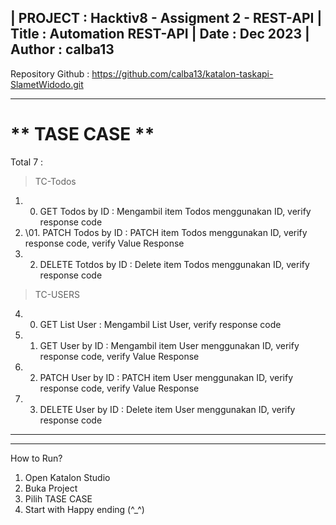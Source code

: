 
| PROJECT : Hacktiv8 - Assigment 2 - REST-API
| Title : Automation REST-API
| Date : Dec 2023
| Author : calba13
-----------------------------------------------------
Repository Github : https://github.com/calba13/katalon-taskapi-SlametWidodo.git


-----------------------------------------------------
** TASE CASE **
=====================================================
Total 7 :
> TC-Todos
1. 00. GET Todos by ID : Mengambil item Todos menggunakan ID, verify response code 
2. \01. PATCH Todos by ID : PATCH item Todos menggunakan ID, verify response code, verify Value Response
3. 02. DELETE Totdos by ID : Delete item Todos menggunakan ID, verify response code 

> TC-USERS
4. 00. GET List User : Mengambil List User, verify response code
5. 01. GET User by ID : Mengambil item User menggunakan ID, verify response code, verify Value Response
6. 02. PATCH User by ID : PATCH item User menggunakan ID, verify response code, verify Value Response
7. 03. DELETE User by ID : Delete item User menggunakan ID, verify response code  

----------------------------------------------------

----------------------------------------------------

How to Run?
1. Open Katalon Studio
2. Buka Project 
3. Pilih TASE CASE 
4. Start with Happy ending (^_^)
